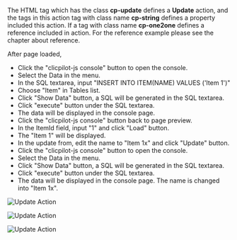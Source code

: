 The HTML tag which has the class __cp-update__ defines a __Update__ action, and the tags in this action tag with class name __cp-string__ defines a property included this action. If a tag with class name __cp-one2one__ defines a reference included in action. For the reference example please see the chapter about reference.

After page loaded, 
* Click the "clicpilot-js console" button to open the console. 
* Select the Data in the menu. 
* In the SQL textarea, input "INSERT INTO ITEM(NAME) VALUES ('Item 1')"
* Choose "Item" in Tables list.
* Click "Show Data" button, a SQL will be generated in the SQL textarea.
* Click "execute" button under the SQL textarea.
* The data will be displayed in the console page.
* Click the "clicpilot-js console" button back to page preview.
* In the ItemId field, input "1" and click "Load" button.
* The "Item 1" will be displayed.
* In the update from, edit the name to "Item 1x" and click "Update" button.
* Click the "clicpilot-js console" button to open the console. 
* Select the Data in the menu. 
* Click "Show Data" button, a SQL will be generated in the SQL textarea.
* Click "execute" button under the SQL textarea.
* The data will be displayed in the console page. The name is changed into "Item 1x".



![Update Action](./data/update/update_action_1.jpg)

![Update Action](./data/update/update_action_2.jpg)

![Update Action](./data/update/update_action_3.jpg)